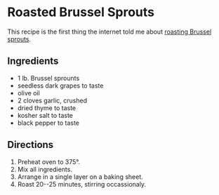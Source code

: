 # Roasted Brussel Sprouts

This recipe is the first thing the internet told me about [roasting Brussel sprouts](https://simpletasty.recipes/14-easy-and-quick-brussel-sprout-recipes/).

## Ingredients

* 1 lb. Brussel sprounts
* seedless dark grapes to taste
* olive oil
* 2 cloves garlic, crushed
* dried thyme to taste
* kosher salt to taste
* black pepper to taste

## Directions

1. Preheat oven to 375°.
2. Mix all ingredients.
3. Arrange in a single layer on a baking sheet.
4. Roast 20--25 minutes, stirring occassionaly.
